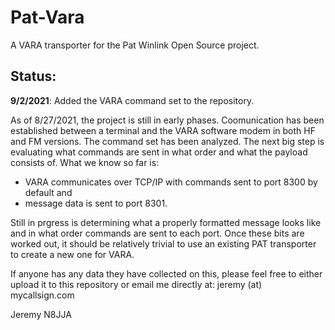 # Pat-Vara
A VARA transporter for the Pat Winlink Open Source project.

## Status:
**9/2/2021**: Added the VARA command set to the repository.

As of 8/27/2021, the project is still in early phases.  Coomunication has been established between a terminal and the VARA software modem in both HF and FM versions.  The command set has been analyzed.  The next big step is evaluating what commands are sent in what order and what the payload consists of.  What we know so far is:

- VARA communicates over TCP/IP with commands sent to port 8300 by default and 
- message data is sent to port 8301.  

Still in prgress is determining what a properly formatted message looks like and in what order commands are sent to each port.  Once these bits are worked out, it should be relatively trivial to use an existing PAT transporter to create a new one for VARA.

If anyone has any data they have collected on this, please feel free to either upload it to this repository or email me directly at: jeremy (at) mycallsign.com

Jeremy
N8JJA
